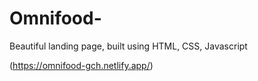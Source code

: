 # Omnifood-
Beautiful landing page, built using HTML, CSS, Javascript

(https://omnifood-gch.netlify.app/)
